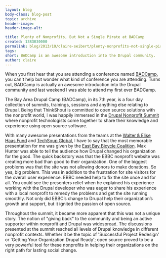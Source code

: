 ```yaml
---
layout: blog
body-class: blog-post
topic: archive
header-image:
header-image-alt:

title: Plenty of Nonprofits, But Not a Single Pirate at BADCamp
created: 1383030000
permalink: blog/2013/10/claire-seibert/plenty-nonprofits-not-single-pirate-badcamp/
tags:
short: BADCamp is an awesome introduction into the Drupal community.
author: claire
---
```

When you first hear that you are attending a conference named [BADCamp](http://2013.badcamp.net/), you can't help but wonder what kind of conference you are attending.  Turns out, BADCamp is actually an awesome introduction into the Drupal community and last weekend I was able to attend my first ever BADCamp.

The Bay Area Drupal Camp (BADCamp), in its 7th year, is a four day collection of summits, trainings, sessions and anything else relating to Drupal.  Being that ThinkShout is committed to open source solutions with the nonprofit world, I was happily immersed in the [Drupal Nonprofit Summit](http://2013.badcamp.net/events/drupal-nonprofit-summit) where nonprofit technologists come together to share their knowledge and experience using open source software. 

With many awesome presentations from the teams at the [Walter & Elise Haas Fund](http://www.haassr.org/) and [TechSoup Global](http://www.techsoupglobal.org/), I have to say that the most memorable presentation for me was given by the [East Bay Bicycle Coalition](https://www.ebbc.org/).  Max Hunter was able to tell the audience how Drupal changed his organization for the good.  The quick backstory was that the EBBC nonprofit website was creating more bad than good to their organization.  One of the biggest problems was that the site was not allowing donors to make donations.  So yes, big problem. This was in addition to the frustration for site visitors for the overall user experience.  EBBC needed help to fix the site once and for all.  You could see the presenters relief when he explained his experience working with the Drupal developer who was eager to share his experience with a local nonprofit to remedy the problems and get the site running smoothly.  Not only did EBBC’s change to Drupal help their organization’s growth and support, but it ignited the passion of open source.

Throughout the summit, it became more apparent that this was not a unique story.  The notion of "giving back" to the community and being an active supporter within nonprofit and Drupal was widespread.  The discussions presented at the summit reached all levels of Drupal knowledge in different nonprofit contexts. Whether it be the topic of 'Successful Project Redesign' or 'Getting Your Organization Drupal Ready'; open source proved to be a very powerful tool for these nonprofits in helping their organizations on the right path for lasting social change.
